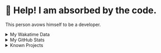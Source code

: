 # 🥺 Help! I am absorbed by the code. 

This person avows himself to be a developer.

<details>

<summary>My Wakatime Data</summary>

<!--START_SECTION:waka-->
![Lines of code](https://img.shields.io/badge/From%20Hello%20World%20I%27ve%20Written-7.4%20million%20lines%20of%20code-blue)

**🐱 My GitHub Data** 

> 📦 691.6 kB Used in GitHub's Storage 
 > 
> 🏆 1,085 Contributions in the Year 2023
 > 
> 🚫 Not Opted to Hire
 > 
> 📜 81 Public Repositories 
 > 
> 🔑 18 Private Repositories 
 > 
**I'm an Early 🐤** 

```text
🌞 Morning                1553 commits        ██████░░░░░░░░░░░░░░░░░░░   24.08 % 
🌆 Daytime                2646 commits        ██████████░░░░░░░░░░░░░░░   41.02 % 
🌃 Evening                2182 commits        ████████░░░░░░░░░░░░░░░░░   33.83 % 
🌙 Night                  69 commits          ░░░░░░░░░░░░░░░░░░░░░░░░░   01.07 % 
```
📅 **I'm Most Productive on Wednesday** 

```text
Monday                   745 commits         ███░░░░░░░░░░░░░░░░░░░░░░   11.55 % 
Tuesday                  1092 commits        ████░░░░░░░░░░░░░░░░░░░░░   16.93 % 
Wednesday                1103 commits        ████░░░░░░░░░░░░░░░░░░░░░   17.10 % 
Thursday                 876 commits         ███░░░░░░░░░░░░░░░░░░░░░░   13.58 % 
Friday                   967 commits         ████░░░░░░░░░░░░░░░░░░░░░   14.99 % 
Saturday                 902 commits         ███░░░░░░░░░░░░░░░░░░░░░░   13.98 % 
Sunday                   765 commits         ███░░░░░░░░░░░░░░░░░░░░░░   11.86 % 
```


**I Mostly Code in Go** 

```text
Go                       32 repos            █████████░░░░░░░░░░░░░░░░   34.41 % 
Python                   21 repos            ██████░░░░░░░░░░░░░░░░░░░   22.58 % 
HTML                     6 repos             ██░░░░░░░░░░░░░░░░░░░░░░░   06.45 % 
Dart                     2 repos             █░░░░░░░░░░░░░░░░░░░░░░░░   02.15 % 
TypeScript               1 repo              ░░░░░░░░░░░░░░░░░░░░░░░░░   01.08 % 
```




 Last Updated on 12/08/2023 01:07:37 UTC
<!--END_SECTION:waka-->

</details>

<details>
 
 <summary>My GitHub Stats</summary>

[![CDFMLR's github stats](https://github-readme-stats.vercel.app/api?username=cdfmlr&count_private=true&show_icons=true)](https://github.com/anuraghazra/github-readme-stats)
 
</details>

<details>

<summary>Known Projects</summary>

[![Star History Chart](https://api.star-history.com/svg?repos=cdfmlr/pyflowchart,cdfmlr/muvtuber,cdfmlr/crud,cdfmlr/murecom-verse-1,cdfmlr/murecom-intro&type=Date)](https://star-history.com/#cdfmlr/pyflowchart&cdfmlr/muvtuber&cdfmlr/crud&cdfmlr/murecom-verse-1&cdfmlr/murecom-intro&Date)

 </details>
